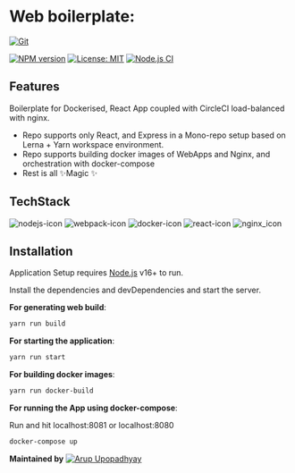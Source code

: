 # Web boilerplate:

[![Git](https://img.shields.io/badge/Git-React--Node--Boilerplate-aabbcc?labelColor=70ace0&style=plastic&logo=github&link=https://github.com/Arup-Upopadhyay/React-Node-Boilerplate)](https://github.com/Arup-Upopadhyay/React-Node-Boilerplate)

[![NPM version][npm-image]][npm-url] [![License: MIT][mit-badge]][mit-link] [![Node.js CI][git-action-one]][git-action-icon]

## Features

Boilerplate for Dockerised, React App coupled with CircleCI load-balanced with nginx.

- Repo supports only React, and Express in a Mono-repo setup based on Lerna + Yarn workspace environment.
- Repo supports building docker images of WebApps and Nginx, and orchestration with docker-compose
- Rest is all ✨Magic ✨

## TechStack

![nodejs-icon] ![webpack-icon] ![docker-icon] ![react-icon] ![nginx_icon]

## Installation

Application Setup requires [Node.js](https://nodejs.org/) v16+ to run.

Install the dependencies and devDependencies and start the server.

**For generating web build**:

```sh
yarn run build
```

**For starting the application**:

```sh
yarn run start
```

**For building docker images**:

```sh
yarn run docker-build
```

**For running the App using docker-compose**:

Run and hit localhost:8081 or localhost:8080

```sh
docker-compose up
```

**Maintained by**
[![Arup Upopadhyay](https://img.shields.io/badge/Arup%20Upopadhyay-contributor-aabbcc?labelColor=70ace0&style=plastic&link=https://www.linkedin.com/in/arupupopadhyay/)](https://www.linkedin.com/in/arupupopadhyay/)

[//]: # "These are reference links used in the body of this note and get stripped out when the markdown processor does its job. There is no need to format it nicely because it shouldn't be seen. Thanks SO - http://stackoverflow.com/questions/4823468/store-comments-in-markdown-syntax"
[arup upopadhyay]: https://www.linkedin.com/in/arupupopadhyay/
[npm-url]: 'https://github.com/npm/cli
[git-action-icon]: https://github.com/Arup-Upopadhyay/Web-CircleCI-Boilerplate/actions/workflows/main.yml
[npm-image]: https://img.shields.io/npm/v/eslint-plugin-react.svg
[git-action-one]: https://github.com/Arup-Upopadhyay/Web-CircleCI-Boilerplate/actions/workflows/main.yml/badge.svg?branch=main&event=push
[mit-badge]: https://img.shields.io/badge/License-MIT-green.svg
[mit-link]: https://opensource.org/licenses/MIT
[nodejs-icon]: https://img.shields.io/badge/nodejs-latest-aabbcc?labelColor=2c7391&style=plastic&logo=Node.js
[webpack-icon]: https://img.shields.io/badge/docker-latest-aabbcc?labelColor=2c7391&style=plastic&logo=webpack
[docker-icon]: https://img.shields.io/badge/docker-latest-aabbcc?labelColor=2c7391&style=plastic&logo=docker
[react-icon]: https://img.shields.io/badge/react-latest-aabbcc?labelColor=2c7391&style=plastic&logo=react
[nginx_icon]: https://img.shields.io/badge/nginx-latest-aabbcc?labelColor=2c7391&style=plastic&logo=nginx
